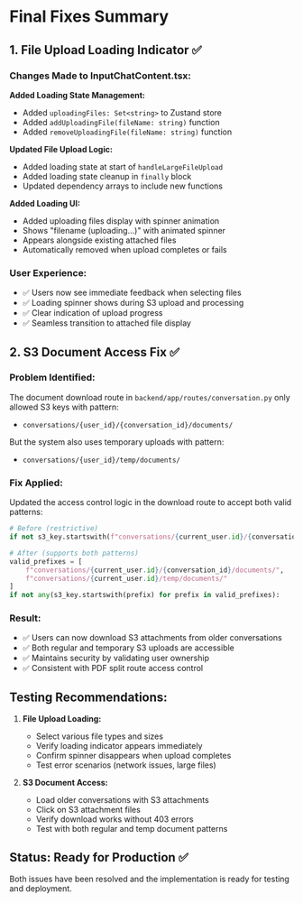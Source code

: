 # Final Fixes Summary

## 1. File Upload Loading Indicator ✅

### Changes Made to InputChatContent.tsx:

**Added Loading State Management:**
- Added `uploadingFiles: Set<string>` to Zustand store
- Added `addUploadingFile(fileName: string)` function
- Added `removeUploadingFile(fileName: string)` function

**Updated File Upload Logic:**
- Added loading state at start of `handleLargeFileUpload`
- Added loading state cleanup in `finally` block
- Updated dependency arrays to include new functions

**Added Loading UI:**
- Added uploading files display with spinner animation
- Shows "filename (uploading...)" with animated spinner
- Appears alongside existing attached files
- Automatically removed when upload completes or fails

### User Experience:
- ✅ Users now see immediate feedback when selecting files
- ✅ Loading spinner shows during S3 upload and processing
- ✅ Clear indication of upload progress
- ✅ Seamless transition to attached file display

## 2. S3 Document Access Fix ✅

### Problem Identified:
The document download route in `backend/app/routes/conversation.py` only allowed S3 keys with pattern:
- `conversations/{user_id}/{conversation_id}/documents/`

But the system also uses temporary uploads with pattern:
- `conversations/{user_id}/temp/documents/`

### Fix Applied:
Updated the access control logic in the download route to accept both valid patterns:

```python
# Before (restrictive)
if not s3_key.startswith(f"conversations/{current_user.id}/{conversation_id}/"):

# After (supports both patterns)
valid_prefixes = [
    f"conversations/{current_user.id}/{conversation_id}/documents/",
    f"conversations/{current_user.id}/temp/documents/"
]
if not any(s3_key.startswith(prefix) for prefix in valid_prefixes):
```

### Result:
- ✅ Users can now download S3 attachments from older conversations
- ✅ Both regular and temporary S3 uploads are accessible
- ✅ Maintains security by validating user ownership
- ✅ Consistent with PDF split route access control

## Testing Recommendations:

1. **File Upload Loading:**
   - Select various file types and sizes
   - Verify loading indicator appears immediately
   - Confirm spinner disappears when upload completes
   - Test error scenarios (network issues, large files)

2. **S3 Document Access:**
   - Load older conversations with S3 attachments
   - Click on S3 attachment files
   - Verify download works without 403 errors
   - Test with both regular and temp document patterns

## Status: Ready for Production ✅
Both issues have been resolved and the implementation is ready for testing and deployment.